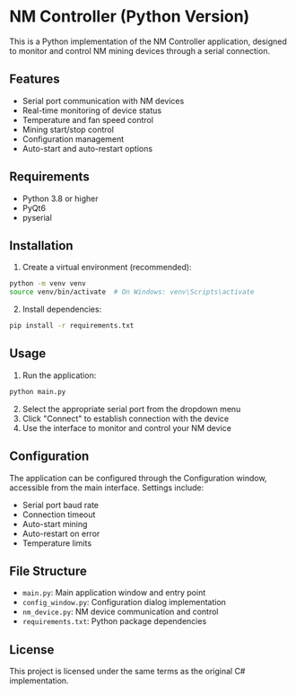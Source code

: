 # NM Controller (Python Version)

This is a Python implementation of the NM Controller application, designed to monitor and control NM mining devices through a serial connection.

## Features

- Serial port communication with NM devices
- Real-time monitoring of device status
- Temperature and fan speed control
- Mining start/stop control
- Configuration management
- Auto-start and auto-restart options

## Requirements

- Python 3.8 or higher
- PyQt6
- pyserial

## Installation

1. Create a virtual environment (recommended):
```bash
python -m venv venv
source venv/bin/activate  # On Windows: venv\Scripts\activate
```

2. Install dependencies:
```bash
pip install -r requirements.txt
```

## Usage

1. Run the application:
```bash
python main.py
```

2. Select the appropriate serial port from the dropdown menu
3. Click "Connect" to establish connection with the device
4. Use the interface to monitor and control your NM device

## Configuration

The application can be configured through the Configuration window, accessible from the main interface. Settings include:

- Serial port baud rate
- Connection timeout
- Auto-start mining
- Auto-restart on error
- Temperature limits

## File Structure

- `main.py`: Main application window and entry point
- `config_window.py`: Configuration dialog implementation
- `nm_device.py`: NM device communication and control
- `requirements.txt`: Python package dependencies

## License

This project is licensed under the same terms as the original C# implementation. 